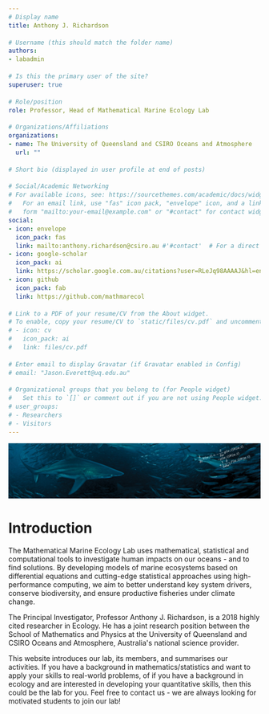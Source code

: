 ```yaml
---
# Display name
title: Anthony J. Richardson

# Username (this should match the folder name)
authors:
- labadmin

# Is this the primary user of the site?
superuser: true

# Role/position
role: Professor, Head of Mathematical Marine Ecology Lab

# Organizations/Affiliations
organizations:
- name: The University of Queensland and CSIRO Oceans and Atmosphere
  url: ""

# Short bio (displayed in user profile at end of posts)

# Social/Academic Networking
# For available icons, see: https://sourcethemes.com/academic/docs/widgets/#icons
#   For an email link, use "fas" icon pack, "envelope" icon, and a link in the
#   form "mailto:your-email@example.com" or "#contact" for contact widget.
social:
- icon: envelope
  icon_pack: fas
  link: mailto:anthony.richardson@csiro.au #'#contact'  # For a direct email link, use "mailto:anthony.richardson@csiro.au".
- icon: google-scholar
  icon_pack: ai
  link: https://scholar.google.com.au/citations?user=RLeJq98AAAAJ&hl=en&oi=ao
- icon: github
  icon_pack: fab
  link: https://github.com/mathmarecol

# Link to a PDF of your resume/CV from the About widget.
# To enable, copy your resume/CV to `static/files/cv.pdf` and uncomment the lines below.  
# - icon: cv
#   icon_pack: ai
#   link: files/cv.pdf

# Enter email to display Gravatar (if Gravatar enabled in Config)
# email: "Jason.Everett@uq.edu.au"
  
# Organizational groups that you belong to (for People widget)
#   Set this to `[]` or comment out if you are not using People widget.  
# user_groups:
# - Researchers
# - Visitors
---
```


![Example image](/img/Richardsonlab-banner.png)

# Introduction
The Mathematical Marine Ecology Lab uses mathematical, statistical and computational tools to investigate human impacts on our oceans - and to find solutions. By developing models of marine ecosystems based on differential equations and cutting-edge statistical approaches using high-performance computing, we aim to better understand key system drivers, conserve  biodiversity, and ensure productive fisheries under climate change.

The Principal Investigator, Professor Anthony J. Richardson, is a 2018 highly cited researcher in Ecology. He has a joint research position between the School of Mathematics and Physics at the University of Queensland and CSIRO Oceans and Atmosphere, Australia's national science provider.

This website introduces our lab, its members, and summarises our activities. If you have a background in mathematics/statistics and want to apply your skills to real-world problems, of if you have a background in ecology and are interested in developing your quantitative skills, then this could be the lab for you. Feel free to contact us - we are always looking for motivated students to join our lab!

